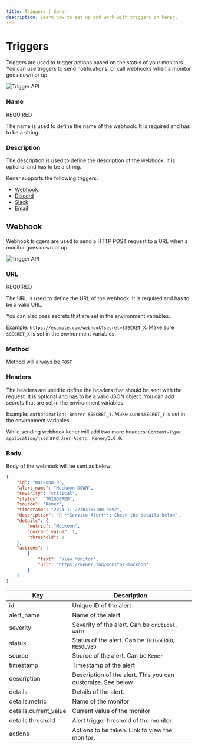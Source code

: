 ```yaml
---
title: Triggers | Kener
description: Learn how to set up and work with triggers in kener.
---
```


# Triggers

Triggers are used to trigger actions based on the status of your monitors. You can use triggers to send notifications, or call webhooks when a monitor goes down or up.

<div class="border rounded-md">

![Trigger API](/trig_1.png)

</div>

### Name

<span class="text-red-500 text-xs font-semibold">
	REQUIRED
</span>

The name is used to define the name of the webhook. It is required and has to be a string.

### Description

The description is used to define the description of the webhook. It is optional and has to be a string.

Kener supports the following triggers:

-   [Webhook](#webhook)
-   [Discord](#discord)
-   [Slack](#slack)
-   [Email](#email)

## Webhook

Webhook triggers are used to send a HTTP POST request to a URL when a monitor goes down or up.

<div class="border rounded-md">

![Trigger API](/trig_web.png)

</div>

### URL

<span class="text-red-500 text-xs font-semibold">
	REQUIRED
</span>

The URL is used to define the URL of the webhook. It is required and has to be a valid URL.

You can also pass secrets that are set in the environment variables.

Example: `https://example.com/webhook?secret=$SECRET_X`. Make sure `$SECRET_X` is set in the environment variables.

### Method

Method will always be `POST`

### Headers

The headers are used to define the headers that should be sent with the request. It is optional and has to be a valid JSON object. You can add secrets that are set in the environment variables.

Example: `Authorization: Bearer $SECRET_Y`. Make sure `$SECRET_Y` is set in the environment variables.

While sending webhook kener will add two more headers: `Content-Type: application/json` and `User-Agent: Kener/3.0.0`.

### Body

Body of the webhook will be sent as below:

```json
{
	"id": "mockoon-9",
	"alert_name": "Mockoon DOWN",
	"severity": "critical",
	"status": "TRIGGERED",
	"source": "Kener",
	"timestamp": "2024-11-27T04:55:00.369Z",
	"description": "🚨 **Service Alert**: Check the details below",
	"details": {
		"metric": "Mockoon",
		"current_value": 1,
		"threshold": 1
	},
	"actions": [
		{
			"text": "View Monitor",
			"url": "https://kener.ing/monitor-mockoon"
		}
	]
}
```

| Key                   | Description                                                 |
| --------------------- | ----------------------------------------------------------- |
| id                    | Unique ID of the alert                                      |
| alert_name            | Name of the alert                                           |
| severity              | Severity of the alert. Can be `critical`, `warn`            |
| status                | Status of the alert. Can be `TRIGGERED`, `RESOLVED`         |
| source                | Source of the alert. Can be `Kener`                         |
| timestamp             | Timestamp of the alert                                      |
| description           | Description of the alert. This you can customize. See below |
| details               | Details of the alert.                                       |
| details.metric        | Name of the monitor                                         |
| details.current_value | Current value of the monitor                                |
| details.threshold     | Alert trigger hreshold of the monitor                       |
| actions               | Actions to be taken. Link to view the monitor.              |
